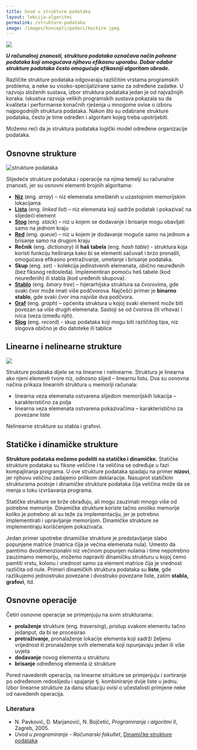 ```yaml
---
title: Uvod u strukture podataka
layout: lekcija-algoritmi
permalink: /strukture-podataka
image: /images/koncepti/podaci/kockice.jpeg
---
```


![]({{page.image}})

***U računalnoj znanosti, struktura podataka označava način pohrane podataka koji omogućava njihovu efikasnu uporabu. Dobar odabir strukture podataka često omogućuje efikasniji algoritam obrade.***

Različite strukture podataka odgovaraju različitim vrstama programskih problema, a neke su visoko-specijalizirane samo za određene zadatke. U razvoju složenih sustava, izbor struktura podataka jedan je od najvažnijih koraka. Iskustva razvoja velikih programskih sustava pokazala su da kvaliteta i performanse konačnih rješenja u mnogome ovise o izboru najpogodnijih struktura podataka. Nakon što su odabrane strukture podataka, često je time određen i algoritam kojeg treba upotrijebiti.

Možemo reći da je struktura podataka logički model određene organizacije podataka.

## Osnovne strukture

![strukture podataka](/images/koncepti/podaci/strukture-podataka.jpg)

Slijedeće strukture podataka i operacije na njima temelji su računalne znanosti, jer su osnovni elementi brojnih algoritama:

* **[Niz](/nizovi)** (eng. *array*) – niz elemenata smeštenih u uzastopnim memorijskim lokacijama
* **[Lista](/povezana-lista)** (eng. *linked list*) – niz elemenata koji sadrže podatak i pokazivač na slijedeći element
* **[Stog](/stog)** (eng. *stack*) – niz u kojem se dodavanje i brisanje mogu obavljati samo na jednom kraju
* **[Red](/red)** (eng. *queue*) – niz u kojem je dodavanje moguće samo na jednom a brisanje samo na drugom kraju
* **Rečnik** (eng. *dictionary*) ili **haš tabela** (eng. *hash table*) - struktura koja koristi funkciju heširanja kako bi se elementi sačuvali i brzo pronašli, omogućava efikasno pretraživanje, umetanje i brisanje podataka.
* **Skup** (eng. *set*) - kolekcija jedinstvenih elemenata, obično neuređenih (bez fiksnog redosleda). Implementiran pomoću heš tabele (kod neuređenih) ili stabla (kod uređenih skupova).
* **[Stablo](/stablo)** (eng. *binary tree*) – hijerarhijska struktura sa čvorovima, gde svaki čvor može imati više podčvorova. Najčešći primer je **binarno stablo**, gde svaki čvor ima najviše dva podčvora.
* **[Graf](/graf)** (eng. *graph*) – općenita struktura u kojoj svaki element može biti povezan sa više drugih elemenata. Sastoji se od čvorova (ili vrhova) i ivica (veza između njih).
* **[Slog](/slog)** (eng. *record*) - skup podataka koji mogu biti različitog tipa, niz slogova obično je dio datoteke ili tablice

## Linearne i nelinearne strukture

![](/images/koncepti/podaci/data-structures.jpg)

Strukture podataka dijele se na linearne i nelinearne. Struktura je linearna ako njeni elementi tvore niz, odnosno slijed – linearnu listu. Dva su osnovna načina prikaza linearnih struktura u memoriji računala:
* linearna veza elemenata ostvarena slijedom memorijskih lokacija – karakteristično za polja
* linearna veza elemenata ostvarena pokazivačima – karakteristično za povezane liste

Nelinearne strukture su stabla i grafovi.

## Statičke i dinamičke strukture

**Strukture podataka možemo podeliti na statičke i dinamičke.** Statičke strukture podataka su fiksne veličine i ta veličina se određuje u fazi kompajliranja programa. U ove strukture podataka spadaju na primer **nizovi**, jer njihovu veličinu zadajemo prilikom deklaracije. Nasuprot statičkim strukturama postoje i dinamičke strukture podataka čija veličina može da se menja u toku izvršavanja programa.

Statičke strukture se brže obrađuju, ali mogu zauzimati mnogo više od potrebne memorije. Dinamičke strukture koriste tačno onoliko memorije koliko je potrebno ali su teže za implementaciju, jer je potrebno implementirati i upravljanje memorijom. Dinamičke strukture se implementiraju korišćenjem pokazivača.

Jedan primer upotrebe dinamičke strukture je predstavljanje slabo popunjene matrice (matrica čija je većina elemenata nula). Umesto da pamtimo dvodimenzionalni niz većinom popunjen nulama i time nepotrebno zauzimamo memoriju, možemo napraviti dinamičku strukturu u kojoj ćemo pamtiti vrstu, kolonu i vrednost samo za element matrice čija je vrednost različita od nule. Primeri dinamičkih struktura podataka su **liste**, gde razlikujemo jednostruko povezane i dvostruko povezane liste, zatim **stabla, grafovi**, itd.

## Osnovne operacije

Četiri osnovne operacije se primjenjuju na svim strukturama:

* **prolaženje** strukture (eng. *traversing*), pristup svakom elementu tačno jedanput, da bi se procesirao
* **pretraživanje**, pronalaženje lokacije elementa koji sadrži željenu vrijednost ili pronalaženje svih elemenata koji ispunjavaju jedan ili više uvjeta
* **dodavanje** novog elementa u strukturu
* **brisanje** određenog elementa iz strukture

Pored navedenih operacija, na linearne strukture se primjenjuju i sortiranje po određenom redoslijedu i spajanje tj. kombiniranje dvije liste u jednu. Izbor linearne strukture za danu situaciju ovisi o učestalosti primjene neke od navedenih operacija.

### Literatura

- N. Pavković, D. Marjanović, N. Bojčetić, *Programiranje i algoritmi II*, Zagreb, 2005.
- *Uvod u programiranje - Računarski fakultet*, [Dinamičke strukture podataka](https://petlja.org/BubbleBee/r/lekcije/uvod-u-programiranje/nedelja_11)

